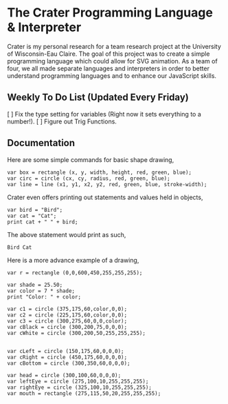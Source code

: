 # The Crater Programming Language & Interpreter
Crater is my personal research for a team research project at the University of Wisconsin-Eau Claire. The goal of this project was to create a simple programming language which could allow for SVG animation. As a team of four, we all made separate languages and interpreters in order to better understand programming languages and to enhance our JavaScript skills.

## Weekly To Do List (Updated Every Friday)
[ ] Fix the type setting for variables (Right now it sets everything to a number!).
[ ] Figure out Trig Functions.

## Documentation
Here are some simple commands for basic shape drawing,
```
var box = rectangle (x, y, width, height, red, green, blue);
var circ = circle (cx, cy, radius, red, green, blue);
var line = line (x1, y1, x2, y2, red, green, blue, stroke-width);
```

Crater even offers printing out statements and values held in objects,
```
var bird = "Bird";
var cat = "Cat";
print cat + " " + bird;
```
The above statement would print as such,
```
Bird Cat
```

Here is a more advance example of a drawing,
```
var r = rectangle (0,0,600,450,255,255,255);

var shade = 25.50;
var color = 7 * shade;
print "Color: " + color;

var c1 = circle (375,175,60,color,0,0);
var c2 = circle (225,175,60,color,0,0);
var c3 = circle (300,275,60,0,0,color);
var cBlack = circle (300,200,75,0,0,0);
var cWhite = circle (300,200,50,255,255,255);


var cLeft = circle (150,175,60,0,0,0);
var cRight = circle (450,175,60,0,0,0);
var cBottom = circle (300,350,60,0,0,0);

var head = circle (300,100,60,0,0,0);
var leftEye = circle (275,100,10,255,255,255);
var rightEye = circle (325,100,10,255,255,255);
var mouth = rectangle (275,115,50,20,255,255,255);
```
